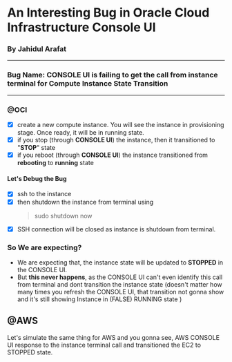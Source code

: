 # An Interesting Bug in Oracle Cloud Infrastructure Console UI
### By Jahidul Arafat

---
### Bug Name: CONSOLE UI is failing to get the call from instance terminal for Compute Instance State Transition

---

### @OCI
- [x] create a new compute instance. You will see the instance in provisioning stage. Once ready, it will be in running state.
- [x] if you stop (through **CONSOLE UI**) the instance, then it transitioned to "**STOP**" state
- [x] if you reboot (through **CONSOLE UI**) the instance transitioned from **rebooting** to **running** state

#### Let's Debug the Bug
- [x] ssh to the instance 
- [x] then shutdown the instance from terminal using
  >sudo shutdown now
- [x] SSH connection will be closed as instance is shutdown from terminal.

### So We are expecting?
- We are expecting that, the instance state will be updated to **STOPPED** in the CONSOLE UI.
- But **this never happens**, as the CONSOLE UI can't even identify this call from terminal and dont transition 
the instance state (doesn't matter how many times you refresh the CONSOLE UI, that transition not gonna show
and it's still showing Instance in (FALSE) RUNNING state )


## @AWS

Let's simulate the same thing for AWS and you gonna see, AWS CONSOLE UI response to the instance terminal call
and transitioned the EC2 to STOPPED state.

